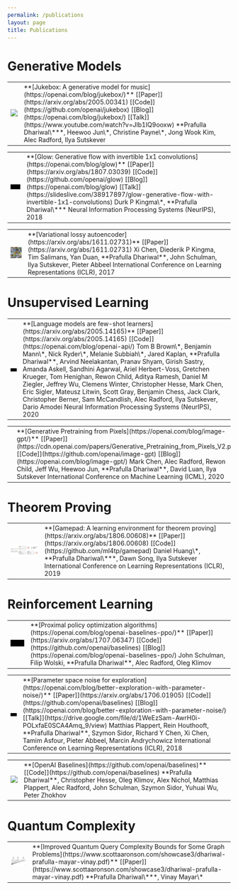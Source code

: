 ```yaml
---
permalink: /publications
layout: page
title: Publications
---
```


# Generative Models
<table class="publications-table"><tr>
<td class="publications-cover">
<img src="https://cdn.openai.com/research-covers/jukebox/2x-no-mark.jpg">
</td>
<td markdown="1">
**[Jukebox: A generative model for music](https://openai.com/blog/jukebox/)**  
<span class="publications-content">
[[Paper]](https://arxiv.org/abs/2005.00341) [[Code]](https://github.com/openai/jukebox) [[Blog]](https://openai.com/blog/jukebox/) [[Talk]](https://www.youtube.com/watch?v=Jlb1IQ9ooxw)  
**Prafulla Dhariwal\***, Heewoo Jun\*, Christine Payne\*, Jong Wook Kim, Alec Radford, Ilya Sutskever
</span>
</td>
</tr></table>

<table class="publications-table"><tr>
<td class="publications-cover">
<div><video autoplay muted loop style="left: 0; width: 100%; position: relative;">
  <source src="https://cdn.openai.com/research-covers/glow/videos/both_loop_new.mp4" type="video/mp4">
</video></div>
</td>
<td markdown="1">
**[Glow: Generative flow with invertible 1x1 convolutions](https://openai.com/blog/glow)**
<span class="publications-content">  
[[Paper]](https://arxiv.org/abs/1807.03039) [[Code]](https://github.com/openai/glow) [[Blog]](https://openai.com/blog/glow) [[Talk]](https://slideslive.com/38917897/glow-generative-flow-with-invertible-1x1-convolutions)  
Durk P Kingma\*, **Prafulla Dhariwal\***  
Neural Information Processing Systems (NeurIPS), 2018
</span>
</td>
</tr></table>

<table class="publications-table"><tr>
<td class="publications-cover">
<img src="assets/imgs/publications/vlae.jpeg">
</td>
<td markdown="1">
**[Variational lossy autoencoder](https://arxiv.org/abs/1611.02731)**  
<span class="publications-content">
[[Paper]](https://arxiv.org/abs/1611.02731)  
Xi Chen, Diederik P Kingma, Tim Salimans, Yan Duan, **Prafulla Dhariwal**, John Schulman, Ilya Sutskever, Pieter Abbeel   
International Conference on Learning Representations (ICLR), 2017
</span>
</td>
</tr></table>

# Unsupervised Learning
<table class="publications-table"><tr>
<td class="publications-cover">
<video autoplay muted loop style="left: 0; width: 100%; position: relative;">
  <source src="https://cdn.openai.com/research-covers/better-language-models/2x-no-mark-animated.mp4" type="video/mp4">
</video>
</td>
<td markdown="1">
**[Language models are few-shot learners](https://arxiv.org/abs/2005.14165)**  
<span class="publications-content">
[[Paper]](https://arxiv.org/abs/2005.14165) [[Code]](https://openai.com/blog/openai-api/)  
Tom B Brown\*, Benjamin Mann\*, Nick Ryder\*, Melanie Subbiah\*, Jared Kaplan, **Prafulla Dhariwal**, Arvind Neelakantan, Pranav Shyam, Girish Sastry, Amanda Askell, Sandhini Agarwal, Ariel Herbert-Voss, Gretchen Krueger, Tom Henighan, Rewon Child, Aditya Ramesh, Daniel M Ziegler, Jeffrey Wu, Clemens Winter, Christopher Hesse, Mark Chen, Eric Sigler, Mateusz Litwin, Scott Gray, Benjamin Chess, Jack Clark, Christopher Berner, Sam McCandlish, Alec Radford, Ilya Sutskever, Dario Amodei  
Neural Information Processing Systems (NeurIPS), 2020
</span>
</td>
</tr></table>

<table class="publications-table"><tr>
<td class="publications-cover">
<video autoplay muted loop style="left: 0; width: 100%; position: relative;">
  <source src="https://cdn.openai.com/research-covers/image-gpt/2x-no-mark-animated.mp4" type="video/mp4">
</video>
</td>
<td markdown="1">
**[Generative Pretraining from Pixels](https://openai.com/blog/image-gpt/)**
<span class="publications-content">  
[[Paper]](https://cdn.openai.com/papers/Generative_Pretraining_from_Pixels_V2.pdf) [[Code]](https://github.com/openai/image-gpt) [[Blog]](https://openai.com/blog/image-gpt/)  
Mark Chen, Alec Radford, Rewon Child, Jeff Wu, Heewoo Jun, **Prafulla Dhariwal**, David Luan, Ilya Sutskever  
International Conference on Machine Learning (ICML), 2020
</span>
</td>
</tr></table>

# Theorem Proving
<table class="publications-table"><tr>
<td class="publications-cover">
<img src="assets/imgs/publications/gamepad.png">
</td>
<td markdown="1">
**[Gamepad: A learning environment for theorem proving](https://arxiv.org/abs/1806.00608)**
<span class="publications-content">  
[[Paper]](https://arxiv.org/abs/1806.00608) [[Code]](https://github.com/ml4tp/gamepad)  
Daniel Huang\*, **Prafulla Dhariwal\***, Dawn Song, Ilya Sutskever  
International Conference on Learning Representations (ICLR), 2019
</span>
</td>
</tr></table>

# Reinforcement Learning
<table class="publications-table"><tr>
<td class="publications-cover">
<video autoplay muted loop style="left: 0; width: 100%; position: relative;">
  <source src="https://cdn.openai.com/openai-baselines-ppo/flagrun-keyboard-control.mp4" type="video/mp4">
</video>
</td>
<td markdown="1">
**[Proximal policy optimization algorithms](https://openai.com/blog/openai-baselines-ppo/)**
<span class="publications-content">  
[[Paper]](https://arxiv.org/abs/1707.06347) [[Code]](https://github.com/openai/baselines) [[Blog]](https://openai.com/blog/openai-baselines-ppo/)  
John Schulman, Filip Wolski, **Prafulla Dhariwal**, Alec Radford, Oleg Klimov
</span>
</td>
</tr></table>
  
<table class="publications-table"><tr>
<td class="publications-cover">
<video autoplay muted loop style="left: 0; width: 100%; position: relative;">
  <source src="https://cdn.openai.com/parameter_noise/param_cheetah_2.mp4" type="video/mp4">
</video>
</td>
<td markdown="1">
**[Parameter space noise for exploration](https://openai.com/blog/better-exploration-with-parameter-noise/)**  
<span class="publications-content">
[[Paper]](https://arxiv.org/abs/1706.01905) [[Code]](https://github.com/openai/baselines) [[Blog]](https://openai.com/blog/better-exploration-with-parameter-noise/) [[Talk]](https://drive.google.com/file/d/1WeEzSam-AwrH0i-POLxfaE0SCA4Amq_9/view)  
Matthias Plappert, Rein Houthooft, **Prafulla Dhariwal**, Szymon Sidor, Richard Y Chen, Xi Chen, Tamim Asfour, Pieter Abbeel, Marcin Andrychowicz  
International Conference on Learning Representations (ICLR), 2018
</span>
</td>
</tr></table>

<table class="publications-table"><tr>
<td class="publications-cover">
<img src="https://cdn.openai.com/research-covers/openai-baselines-dqn/2x-no-mark.jpg">
</td>
<td markdown="1">
**[OpenAI Baselines](https://github.com/openai/baselines)**  
<span class="publications-content">
[[Code]](https://github.com/openai/baselines)  
**Prafulla Dhariwal**, Christopher Hesse, Oleg Klimov, Alex Nichol, Matthias Plappert, Alec Radford, John Schulman, Szymon Sidor, Yuhuai Wu, Peter Zhokhov
</span>
</td>
</tr></table>

# Quantum Complexity
<table class="publications-table"><tr>
<td class="publications-cover">
<img src="assets/imgs/publications/qqc.png">
</td>
<td markdown="1">
**[Improved Quantum Query Complexity Bounds for Some Graph Problems](https://www.scottaaronson.com/showcase3/dhariwal-prafulla-mayar-vinay.pdf)**  
<span class="publications-content">
[[Paper]](https://www.scottaaronson.com/showcase3/dhariwal-prafulla-mayar-vinay.pdf)  
**Prafulla Dhariwal\***, Vinay Mayar\*
</span>
</td>
</tr></table>

<!-- # Generative Models
- **[Jukebox: A generative model for music](https://openai.com/blog/jukebox/)**  
  **Prafulla Dhariwal\***, Heewoo Jun\*, Christine Payne\*, Jong Wook Kim, Alec Radford, Ilya Sutskever  
  [[Paper]](https://arxiv.org/abs/2005.00341) [[Code]](https://github.com/openai/jukebox) [[Blog]](https://openai.com/blog/jukebox/) [[Talk]](https://www.youtube.com/watch?v=Jlb1IQ9ooxw)

- **[Glow: Generative flow with invertible 1x1 convolutions](https://openai.com/blog/glow)**  
  Durk P Kingma\*, **Prafulla Dhariwal\***  
  Neural Information Processing Systems (NeurIPS), 2018  
  [[Paper]](https://arxiv.org/abs/1807.03039) [[Code]](https://github.com/openai/glow) [[Blog]](https://openai.com/blog/glow) [[Talk]](https://slideslive.com/38917897/glow-generative-flow-with-invertible-1x1-convolutions) 

- **[Variational lossy autoencoder](https://arxiv.org/abs/1611.02731)**  
  Xi Chen, Diederik P Kingma, Tim Salimans, Yan Duan, **Prafulla Dhariwal**, John Schulman, Ilya Sutskever, Pieter Abbeel   
  International Conference on Learning Representations (ICLR), 2017  
  [[Paper]](https://arxiv.org/abs/1611.02731)

# Unsupervised Learning
- **[Language models are few-shot learners](https://arxiv.org/abs/2005.14165)**  
  Tom B Brown\*, Benjamin Mann\*, Nick Ryder\*, Melanie Subbiah\*, Jared Kaplan, **Prafulla Dhariwal**, Arvind Neelakantan, Pranav Shyam, Girish Sastry, Amanda Askell, Sandhini Agarwal, Ariel Herbert-Voss, Gretchen Krueger, Tom Henighan, Rewon Child, Aditya Ramesh, Daniel M Ziegler, Jeffrey Wu, Clemens Winter, Christopher Hesse, Mark Chen, Eric Sigler, Mateusz Litwin, Scott Gray, Benjamin Chess, Jack Clark, Christopher Berner, Sam McCandlish, Alec Radford, Ilya Sutskever, Dario Amodei  
  Neural Information Processing Systems (NeurIPS), 2020  
  [[Paper]](https://arxiv.org/abs/2005.14165) [[Code]](https://openai.com/blog/openai-api/) 

- **[Generative Pretraining from Pixels](https://openai.com/blog/image-gpt/)**  
  Mark Chen, Alec Radford, Rewon Child, Jeff Wu, Heewoo Jun, **Prafulla Dhariwal**, David Luan, Ilya Sutskever  
  International Conference on Machine Learning (ICML), 2020  
  [[Paper]](https://cdn.openai.com/papers/Generative_Pretraining_from_Pixels_V2.pdf) [[Code]](https://github.com/openai/image-gpt) [[Blog]](https://openai.com/blog/image-gpt/) 

# Theorem Proving
- **[Gamepad: A learning environment for theorem proving](https://arxiv.org/abs/1806.00608)**  
  Daniel Huang\*, **Prafulla Dhariwal\***, Dawn Song, Ilya Sutskever  
  International Conference on Learning Representations (ICLR), 2019  
  [[Paper]](https://arxiv.org/abs/1806.00608) [[Code]](https://github.com/ml4tp/gamepad)

# Reinforcement Learning
- **[Proximal policy optimization algorithms](https://openai.com/blog/openai-baselines-ppo/)**  
  John Schulman, Filip Wolski, **Prafulla Dhariwal**, Alec Radford, Oleg Klimov  
  [[Paper]](https://arxiv.org/abs/1707.06347) [[Code]](https://github.com/openai/baselines) [[Blog]](https://openai.com/blog/openai-baselines-ppo/) 

- **[Parameter space noise for exploration](https://openai.com/blog/better-exploration-with-parameter-noise/)**  
  Matthias Plappert, Rein Houthooft, **Prafulla Dhariwal**, Szymon Sidor, Richard Y Chen, Xi Chen, Tamim Asfour, Pieter Abbeel, Marcin Andrychowicz   
  International Conference on Learning Representations (ICLR), 2018  
  [[Paper]](https://arxiv.org/abs/1706.01905) [[Code]](https://github.com/openai/baselines) [[Blog]](https://openai.com/blog/better-exploration-with-parameter-noise/) [[Talk]](https://drive.google.com/file/d/1WeEzSam-AwrH0i-POLxfaE0SCA4Amq_9/view) 

- **[OpenAI Baselines](https://github.com/openai/baselines)**  
  **Prafulla Dhariwal**, Christopher Hesse, Oleg Klimov, Alex Nichol, Matthias Plappert, Alec Radford, John Schulman, Szymon Sidor, Yuhuai Wu, Peter Zhokhov   
  [[Code]](https://github.com/openai/baselines)

# Quantum Complexity
- **[Improved Quantum Query Complexity Bounds for Some Graph Problems](https://www.scottaaronson.com/showcase3/dhariwal-prafulla-mayar-vinay.pdf)**  
  **Prafulla Dhariwal\***, Vinay Mayar\*   
  [[Paper]](https://www.scottaaronson.com/showcase3/dhariwal-prafulla-mayar-vinay.pdf) -->